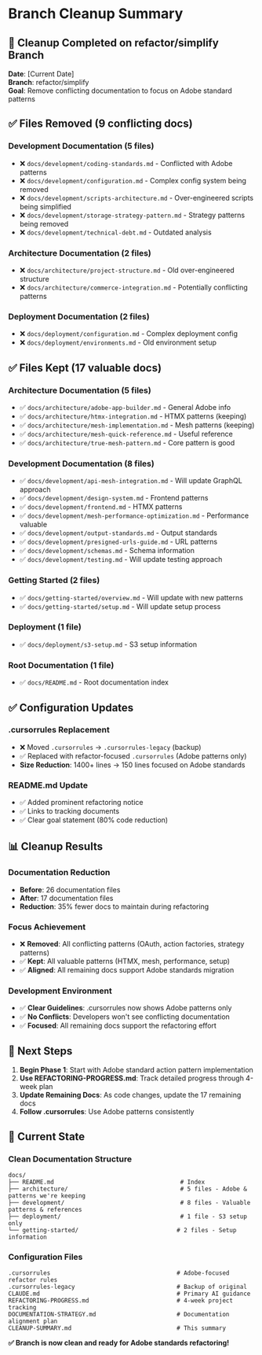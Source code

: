 # Branch Cleanup Summary

## 🧹 Cleanup Completed on refactor/simplify Branch

**Date**: [Current Date]  
**Branch**: refactor/simplify  
**Goal**: Remove conflicting documentation to focus on Adobe standard patterns

## ✅ Files Removed (9 conflicting docs)

### Development Documentation (5 files)

- ❌ `docs/development/coding-standards.md` - Conflicted with Adobe patterns
- ❌ `docs/development/configuration.md` - Complex config system being removed  
- ❌ `docs/development/scripts-architecture.md` - Over-engineered scripts being simplified
- ❌ `docs/development/storage-strategy-pattern.md` - Strategy patterns being removed
- ❌ `docs/development/technical-debt.md` - Outdated analysis

### Architecture Documentation (2 files)  

- ❌ `docs/architecture/project-structure.md` - Old over-engineered structure
- ❌ `docs/architecture/commerce-integration.md` - Potentially conflicting patterns

### Deployment Documentation (2 files)

- ❌ `docs/deployment/configuration.md` - Complex deployment config
- ❌ `docs/deployment/environments.md` - Old environment setup

## ✅ Files Kept (17 valuable docs)

### Architecture Documentation (5 files)

- ✅ `docs/architecture/adobe-app-builder.md` - General Adobe info
- ✅ `docs/architecture/htmx-integration.md` - HTMX patterns (keeping)
- ✅ `docs/architecture/mesh-implementation.md` - Mesh patterns (keeping)
- ✅ `docs/architecture/mesh-quick-reference.md` - Useful reference
- ✅ `docs/architecture/true-mesh-pattern.md` - Core pattern is good

### Development Documentation (8 files)

- ✅ `docs/development/api-mesh-integration.md` - Will update GraphQL approach
- ✅ `docs/development/design-system.md` - Frontend patterns
- ✅ `docs/development/frontend.md` - HTMX patterns
- ✅ `docs/development/mesh-performance-optimization.md` - Performance valuable
- ✅ `docs/development/output-standards.md` - Output standards
- ✅ `docs/development/presigned-urls-guide.md` - URL patterns
- ✅ `docs/development/schemas.md` - Schema information
- ✅ `docs/development/testing.md` - Will update testing approach

### Getting Started (2 files)

- ✅ `docs/getting-started/overview.md` - Will update with new patterns
- ✅ `docs/getting-started/setup.md` - Will update setup process

### Deployment (1 file)

- ✅ `docs/deployment/s3-setup.md` - S3 setup information

### Root Documentation (1 file)

- ✅ `docs/README.md` - Root documentation index

## ✅ Configuration Updates

### .cursorrules Replacement

- ❌ Moved `.cursorrules` → `.cursorrules-legacy` (backup)
- ✅ Replaced with refactor-focused `.cursorrules` (Adobe patterns only)
- **Size Reduction**: 1400+ lines → 150 lines focused on Adobe standards

### README.md Update

- ✅ Added prominent refactoring notice
- ✅ Links to tracking documents
- ✅ Clear goal statement (80% code reduction)

## 📊 Cleanup Results

### Documentation Reduction

- **Before**: 26 documentation files
- **After**: 17 documentation files  
- **Reduction**: 35% fewer docs to maintain during refactoring

### Focus Achievement

- ❌ **Removed**: All conflicting patterns (OAuth, action factories, strategy patterns)
- ✅ **Kept**: All valuable patterns (HTMX, mesh, performance, setup)
- ✅ **Aligned**: All remaining docs support Adobe standards migration

### Development Environment  

- ✅ **Clear Guidelines**: .cursorrules now shows Adobe patterns only
- ✅ **No Conflicts**: Developers won't see conflicting documentation
- ✅ **Focused**: All remaining docs support the refactoring effort

## 🎯 Next Steps

1. **Begin Phase 1**: Start with Adobe standard action pattern implementation
2. **Use REFACTORING-PROGRESS.md**: Track detailed progress through 4-week plan
3. **Update Remaining Docs**: As code changes, update the 17 remaining docs
4. **Follow .cursorrules**: Use Adobe patterns consistently

## 📂 Current State

### Clean Documentation Structure

```text
docs/
├── README.md                                    # Index
├── architecture/                                # 5 files - Adobe & patterns we're keeping
├── development/                                 # 8 files - Valuable patterns & references  
├── deployment/                                  # 1 file - S3 setup only
└── getting-started/                            # 2 files - Setup information
```

### Configuration Files

```text
.cursorrules                                    # Adobe-focused refactor rules
.cursorrules-legacy                             # Backup of original
CLAUDE.md                                       # Primary AI guidance  
REFACTORING-PROGRESS.md                         # 4-week project tracking
DOCUMENTATION-STRATEGY.md                       # Documentation alignment plan
CLEANUP-SUMMARY.md                              # This summary
```

**✅ Branch is now clean and ready for Adobe standards refactoring!**
